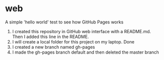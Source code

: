 # web
A simple 'hello world' test to see how GitHub Pages works
1. I created this repository in GitHub web interface with a README.md. Then I added this line in the README.
2. I will create a local folder for this project on my laptop. Done
3. I created a new branch named gh-pages
4. I made the gh-pages branch default and then deleted the master branch
